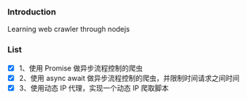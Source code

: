 ### Introduction

Learning web crawler through nodejs

### List

* [x] 1、使用 Promise 做异步流程控制的爬虫
* [x] 2、使用 async await 做异步流程控制的爬虫，并限制时间请求之间时间
* [x] 3、使用动态 IP 代理，实现一个动态 IP 爬取脚本
